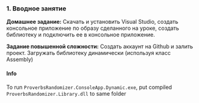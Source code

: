 ### 1. Вводное занятие

**Домашнее задание:**
Скачать и установить Visual Studio, создать консольное приложение по образу сделанного на уроке, создать библиотеку и подключить ее в консольное приложение.

**Задание повышенной сложности:**
Создать аккаунт на Github и залить проект. Загружать библиотеку динамически (используя класс Assembly)

#### Info
To run `ProverbsRandomizer.ConsoleApp.Dynamic.exe`, put compiled `ProverbsRandomizer.Library.dll` to same folder

